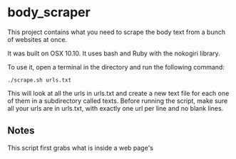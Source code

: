 # body_scraper

This project contains what you need to scrape the body text from a bunch of websites at once.

It was built on OSX 10.10.  It uses bash and Ruby with the nokogiri library.

To use it, open a terminal in the directory and run the following command:
```
./scrape.sh urls.txt
```
This will look at all the urls in urls.txt and create a new text file for each one of them in a subdirectory called texts.  Before running the script, make sure all your urls are in urls.txt, with exactly one url per line and no blank lines.

## Notes
This script first grabs what is inside a web page's <title> tags and the extracts text enclosed in the HTML tags that would be under the XPath //body/p.  This works for about 90% of web pages, but some web pages don't but their articles' text inside <p> tags.
